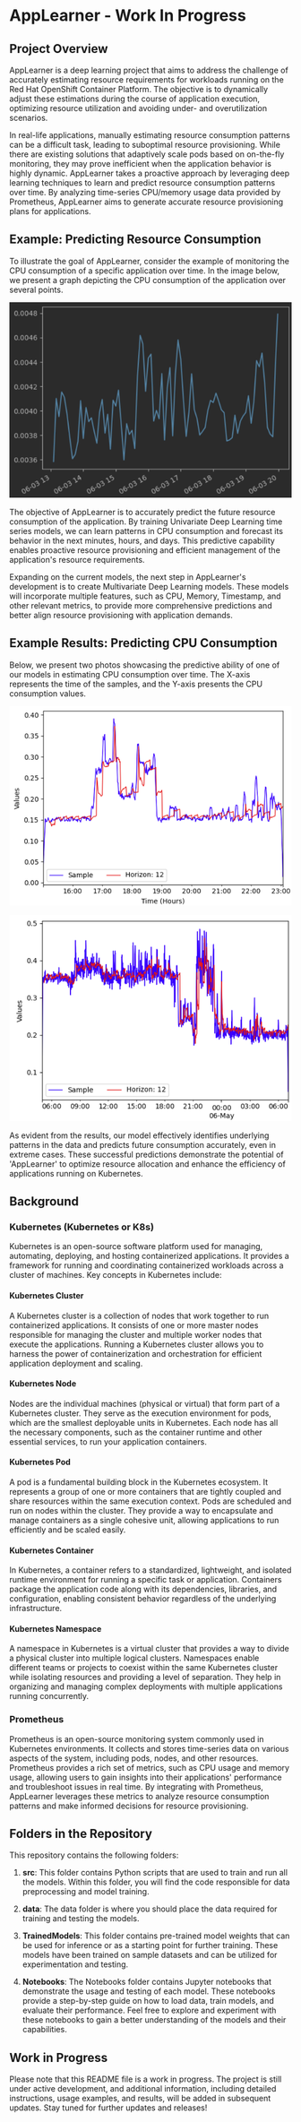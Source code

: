 # AppLearner - Work In Progress

## Project Overview

AppLearner is a deep learning project that aims to address the challenge of accurately estimating resource requirements for workloads running on the Red Hat OpenShift Container Platform. The objective is to dynamically adjust these estimations during the course of application execution, optimizing resource utilization and avoiding under- and overutilization scenarios.

In real-life applications, manually estimating resource consumption patterns can be a difficult task, leading to suboptimal resource provisioning. While there are existing solutions that adaptively scale pods based on on-the-fly monitoring, they may prove inefficient when the application behavior is highly dynamic. AppLearner takes a proactive approach by leveraging deep learning techniques to learn and predict resource consumption patterns over time. By analyzing time-series CPU/memory usage data provided by Prometheus, AppLearner aims to generate accurate resource provisioning plans for applications.

## Example: Predicting Resource Consumption

To illustrate the goal of AppLearner, consider the example of monitoring the CPU consumption of a specific application over time. In the image below, we present a graph depicting the CPU consumption of the application over several points.

![Example CPU Consumption Graph](Images/Example-AppLearner.png)

The objective of AppLearner is to accurately predict the future resource consumption of the application. By training Univariate Deep Learning time series models, we can learn patterns in CPU consumption and forecast its behavior in the next minutes, hours, and days. This predictive capability enables proactive resource provisioning and efficient management of the application's resource requirements.

Expanding on the current models, the next step in AppLearner's development is to create Multivariate Deep Learning models. These models will incorporate multiple features, such as CPU, Memory, Timestamp, and other relevant metrics, to provide more comprehensive predictions and better align resource provisioning with application demands.

## Example Results: Predicting CPU Consumption

Below, we present two photos showcasing the predictive ability of one of our models in estimating CPU consumption over time. The X-axis represents the time of the samples, and the Y-axis presents the CPU consumption values.

![Real Samples vs. Predictions - Example 1](Images/Predictions1.png)

![Real Samples vs. Predictions - Example 2](Images/Predictions2.png)

As evident from the results, our model effectively identifies underlying patterns in the data and predicts future consumption accurately, even in extreme cases. These successful predictions demonstrate the potential of 'AppLearner' to optimize resource allocation and enhance the efficiency of applications running on Kubernetes.

## Background

### Kubernetes (Kubernetes or K8s)

Kubernetes is an open-source software platform used for managing, automating, deploying, and hosting containerized applications. It provides a framework for running and coordinating containerized workloads across a cluster of machines. Key concepts in Kubernetes include:

#### Kubernetes Cluster

A Kubernetes cluster is a collection of nodes that work together to run containerized applications. It consists of one or more master nodes responsible for managing the cluster and multiple worker nodes that execute the applications. Running a Kubernetes cluster allows you to harness the power of containerization and orchestration for efficient application deployment and scaling.

#### Kubernetes Node

Nodes are the individual machines (physical or virtual) that form part of a Kubernetes cluster. They serve as the execution environment for pods, which are the smallest deployable units in Kubernetes. Each node has all the necessary components, such as the container runtime and other essential services, to run your application containers.

#### Kubernetes Pod

A pod is a fundamental building block in the Kubernetes ecosystem. It represents a group of one or more containers that are tightly coupled and share resources within the same execution context. Pods are scheduled and run on nodes within the cluster. They provide a way to encapsulate and manage containers as a single cohesive unit, allowing applications to run efficiently and be scaled easily.

#### Kubernetes Container

In Kubernetes, a container refers to a standardized, lightweight, and isolated runtime environment for running a specific task or application. Containers package the application code along with its dependencies, libraries, and configuration, enabling consistent behavior regardless of the underlying infrastructure.

#### Kubernetes Namespace

A namespace in Kubernetes is a virtual cluster that provides a way to divide a physical cluster into multiple logical clusters. Namespaces enable different teams or projects to coexist within the same Kubernetes cluster while isolating resources and providing a level of separation. They help in organizing and managing complex deployments with multiple applications running concurrently.

### Prometheus

Prometheus is an open-source monitoring system commonly used in Kubernetes environments. It collects and stores time-series data on various aspects of the system, including pods, nodes, and other resources. Prometheus provides a rich set of metrics, such as CPU usage and memory usage, allowing users to gain insights into their applications' performance and troubleshoot issues in real time. By integrating with Prometheus, AppLearner leverages these metrics to analyze resource consumption patterns and make informed decisions for resource provisioning.

## Folders in the Repository

This repository contains the following folders:

1. **src**: This folder contains Python scripts that are used to train and run all the models. Within this folder, you will find the code responsible for data preprocessing and model training.

2. **data**: The data folder is where you should place the data required for training and testing the models. 

3. **TrainedModels**: This folder contains pre-trained model weights that can be used for inference or as a starting point for further training. These models have been trained on sample datasets and can be utilized for experimentation and testing.

4. **Notebooks**: The Notebooks folder contains Jupyter notebooks that demonstrate the usage and testing of each model. These notebooks provide a step-by-step guide on how to load data, train models, and evaluate their performance. Feel free to explore and experiment with these notebooks to gain a better understanding of the models and their capabilities.

## Work in Progress

Please note that this README file is a work in progress. The project is still under active development, and additional information, including detailed instructions, usage examples, and results, will be added in subsequent updates. Stay tuned for further updates and releases!

